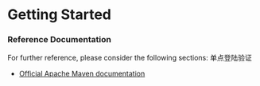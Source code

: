 # Getting Started

### Reference Documentation
For further reference, please consider the following sections:
单点登陆验证
* [Official Apache Maven documentation](https://maven.apache.org/guides/index.html)

